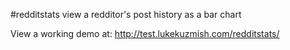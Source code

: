 #redditstats
view a redditor's post history as a bar chart

View a working demo at: http://test.lukekuzmish.com/redditstats/
